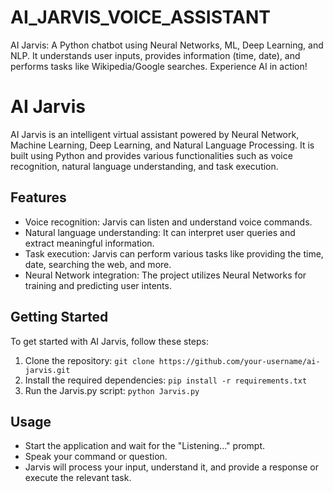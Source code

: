 # AI_JARVIS_VOICE_ASSISTANT
AI Jarvis: A Python chatbot using Neural Networks, ML, Deep Learning, and NLP. It understands user inputs, provides information (time, date), and performs tasks like Wikipedia/Google searches. Experience AI in action!

# AI Jarvis

AI Jarvis is an intelligent virtual assistant powered by Neural Network, Machine Learning, Deep Learning, and Natural Language Processing. It is built using Python and provides various functionalities such as voice recognition, natural language understanding, and task execution.

## Features

- Voice recognition: Jarvis can listen and understand voice commands.
- Natural language understanding: It can interpret user queries and extract meaningful information.
- Task execution: Jarvis can perform various tasks like providing the time, date, searching the web, and more.
- Neural Network integration: The project utilizes Neural Networks for training and predicting user intents.

## Getting Started

To get started with AI Jarvis, follow these steps:

1. Clone the repository: `git clone https://github.com/your-username/ai-jarvis.git`
2. Install the required dependencies: `pip install -r requirements.txt`
3. Run the Jarvis.py script: `python Jarvis.py`

## Usage

- Start the application and wait for the "Listening..." prompt.
- Speak your command or question.
- Jarvis will process your input, understand it, and provide a response or execute the relevant task.


